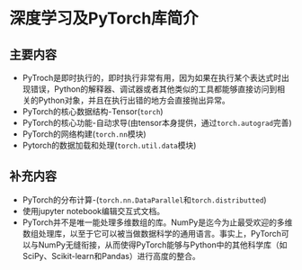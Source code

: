 # 深度学习及PyTorch库简介
## 主要内容

* PyTroch是即时执行的，即时执行非常有用，因为如果在执行某个表达式时出现错误，Python的解释器、调试器或者其他类似的工具都能够直接访问到相关的Python对象，并且在执行出错的地方会直接抛出异常。
* PyTorch的核心数据结构-Tensor(<code>torch</code>)
* PyTorch的核心功能-自动求导(由tensor本身提供，通过<code>torch.autograd</code>完善)
* PyTorch的网络构建(<code>torch.nn</code>模块)
* Pytorch的数据加载和处理(<code>torch.util.data</code>模块)
## 补充内容
* PyTorch的分布计算-(<code>torch.nn.DataParallel</code>和<code>torch.distributted</code>)
* 使用jupyter notebook编辑交互式文档。
* PyTorch并不是唯一能处理多维数组的库。NumPy是迄今为止最受欢迎的多维数组处理库，以至于它可以被当做数据科学的通用语言。事实上，PyTorch可以与NumPy无缝衔接，从而使得PyTorch能够与Python中的其他科学库（如SciPy、Scikit-learn和Pandas）进行高度的整合。

